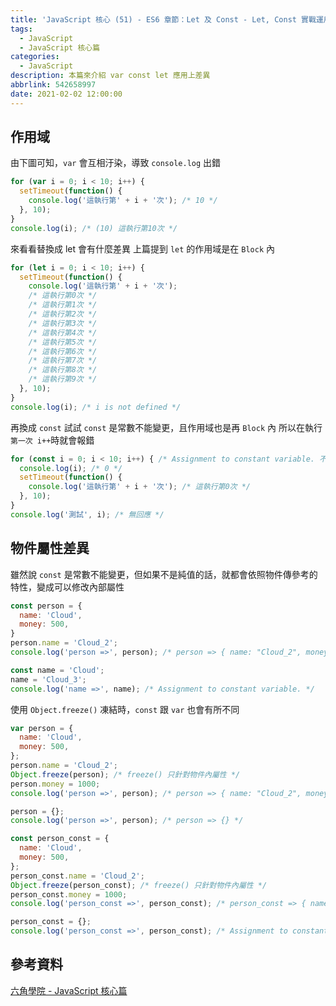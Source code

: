 ```yaml
---
title: 'JavaScript 核心 (51) - ES6 章節：Let 及 Const - Let, Const 實戰運用技巧'
tags:
  - JavaScript
  - JavaScript 核心篇
categories:
  - JavaScript
description: 本篇來介紹 var const let 應用上差異
abbrlink: 542658997
date: 2021-02-02 12:00:00
---
```

## 作用域

由下圖可知，`var` 會互相汙染，導致 `console.log` 出錯

``` JavaScript
for (var i = 0; i < 10; i++) {
  setTimeout(function() {
    console.log('這執行第' + i + '次'); /* 10 */
  }, 10);
}
console.log(i); /* (10) 這執行第10次 */
```

來看看替換成 let 會有什麼差異
上篇提到 `let` 的作用域是在 `Block` 內

``` JavaScript
for (let i = 0; i < 10; i++) {
  setTimeout(function() {
    console.log('這執行第' + i + '次'); 
    /* 這執行第0次 */
    /* 這執行第1次 */
    /* 這執行第2次 */
    /* 這執行第3次 */
    /* 這執行第4次 */
    /* 這執行第5次 */
    /* 這執行第6次 */
    /* 這執行第7次 */
    /* 這執行第8次 */
    /* 這執行第9次 */
  }, 10);
}
console.log(i); /* i is not defined */
```

再換成 `const` 試試
`const` 是常數不能變更，且作用域也是再 `Block` 內
所以在執行`第一次 i++`時就會報錯

``` JavaScript
for (const i = 0; i < 10; i++) { /* Assignment to constant variable. 不能變更 */
  console.log(i); /* 0 */
  setTimeout(function() {
    console.log('這執行第' + i + '次'); /* 這執行第0次 */
  }, 10);
}
console.log('測試', i); /* 無回應 */
```

## 物件屬性差異

雖然說 `const` 是常數不能變更，但如果不是純值的話，就都會依照物件傳參考的特性，變成可以修改內部屬性

``` JavaScript
const person = {
  name: 'Cloud',
  money: 500,
}
person.name = 'Cloud_2';
console.log('person =>', person); /* person => { name: "Cloud_2", money: 500 } */

const name = 'Cloud';
name = 'Cloud_3';
console.log('name =>', name); /* Assignment to constant variable. */
```

使用 `Object.freeze()` 凍結時，`const` 跟 `var` 也會有所不同

``` JavaScript
var person = {
  name: 'Cloud',
  money: 500,
};
person.name = 'Cloud_2';
Object.freeze(person); /* freeze() 只針對物件內屬性 */
person.money = 1000;
console.log('person =>', person); /* person => { name: "Cloud_2", money: 500 } */

person = {};
console.log('person =>', person); /* person => {} */

const person_const = {
  name: 'Cloud',
  money: 500,
};
person_const.name = 'Cloud_2';
Object.freeze(person_const); /* freeze() 只針對物件內屬性 */
person_const.money = 1000;
console.log('person_const =>', person_const); /* person_const => { name: "Cloud_2", money: 500 } */

person_const = {};
console.log('person_const =>', person_const); /* Assignment to constant variable. */
```

## 參考資料

[六角學院 - JavaScript 核心篇](https://www.hexschool.com/courses/js-core.html)
